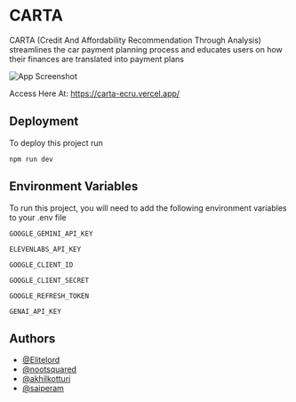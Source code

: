 # CARTA

CARTA (Credit And Affordability Recommendation Through Analysis) streamlines the car payment planning process and educates users on how their finances are translated into payment plans



![App Screenshot](https://media.discordapp.net/attachments/1429175957234647160/1429476008444170240/image.png?ex=68f646c6&is=68f4f546&hm=0c58b3b4a25f55cc07bbeb7818f57e3e206d687e634fdf087d764a2b3cc92055&=&format=webp&quality=lossless&width=1344&height=945)

Access Here At:
https://carta-ecru.vercel.app/

## Deployment

To deploy this project run

```npm
npm run dev
```


## Environment Variables

To run this project, you will need to add the following environment variables to your .env file

`GOOGLE_GEMINI_API_KEY`

`ELEVENLABS_API_KEY`

`GOOGLE_CLIENT_ID`

`GOOGLE_CLIENT_SECRET`

`GOOGLE_REFRESH_TOKEN`

`GENAI_API_KEY`


## Authors

- [@Elitelord](https://github.com/Elitelord)
- [@nootsquared](https://github.com/nootsquared)
- [@akhilkotturi](https://github.com/akhilkotturi)
- [@saiperam](https://github.com/saiperam)

